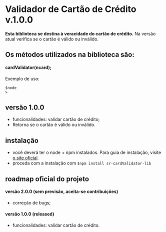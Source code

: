 # Validador de Cartão de Crédito v.1.0.0

**Esta biblioteca se destina à veracidade do cartão de crédito.**
Na versão atual verifica se o cartão é válido ou inválido.


## Os métodos utilizados na biblioteca são:

#### **cardValidator(ncard);**

Exemplo de uso:

```
$node
>
```


## versão 1.0.0

- funcionalidades: validar cartão de crédito;
- Retorna se o cartão é válido ou inválido.


## instalação

- você deverá ter o node + npm instalados. Para guia de instalação, visite [o site oficial](https://www.npmjs.com/get-npm).
- proceda com a instalação com `$npm install sr-cardValidator-lib`


## roadmap oficial do projeto

#### versão 2.0.0 (sem previsão, aceita-se contribuições)
- correção de bugs;

#### versão 1.0.0 (released)
- funcionalidades: validar cartão de crédito.
